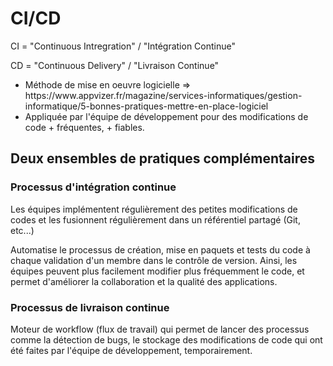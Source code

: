 # CI/CD

<p>CI = "Continuous Intregration" / "Intégration Continue"
<p>CD = "Continuous Delivery" / "Livraison Continue"

<ul>

<li>Méthode de mise en oeuvre logicielle => <a>https://www.appvizer.fr/magazine/services-informatiques/gestion-informatique/5-bonnes-pratiques-mettre-en-place-logiciel</a></li>
<li>Appliquée par l'équipe de développement pour des modifications de code + fréquentes, + fiables.</li>
</ul>

## Deux ensembles de pratiques complémentaires

### Processus d'intégration continue

<p>Les équipes implémentent régulièrement des petites modifications de codes et les fusionnent régulièrement dans un référentiel partagé (Git, etc...)</p>

<p>Automatise le processus de création, mise en paquets et tests du code à chaque validation d'un membre dans le contrôle de version. Ainsi, les équipes peuvent plus facilement modifier plus fréquemment le code, et permet d'améliorer la collaboration et la qualité des applications.</p>

### Processus de livraison continue

<p>Moteur de workflow (flux de travail) qui permet de lancer des processus comme la détection de bugs, le stockage des modifications de code qui ont été faites par l'équipe de développement, temporairement.</p>

